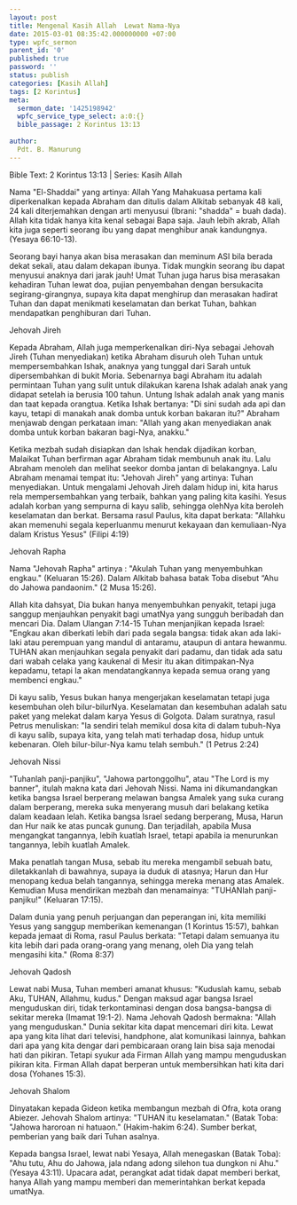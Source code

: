 ```yaml
---
layout: post
title: Mengenal Kasih Allah  Lewat Nama-Nya
date: 2015-03-01 08:35:42.000000000 +07:00
type: wpfc_sermon
parent_id: '0'
published: true
password: ''
status: publish
categories: [Kasih Allah]
tags: [2 Korintus]
meta:
  sermon_date: '1425198942'
  wpfc_service_type_select: a:0:{}
  bible_passage: 2 Korintus 13:13
  
author:
  Pdt. B. Manurung
---
```

<p>Bible Text: 2 Korintus 13:13 | Series: Kasih Allah</p>
<p>Nama "El-Shaddai" yang artinya: Allah Yang Mahakuasa pertama kali diperkenalkan kepada Abraham dan ditulis dalam Alkitab sebanyak 48 kali, 24 kali diterjemahkan dengan arti menyusui (Ibrani: "shadda" = buah dada). Allah kita tidak hanya kita kenal sebagai Bapa saja. Jauh lebih akrab, Allah kita juga seperti seorang ibu yang dapat menghibur anak kandungnya. (Yesaya 66:10-13).</p>
<p>Seorang bayi hanya akan bisa merasakan dan meminum ASI bila berada dekat sekali, atau dalam dekapan ibunya. Tidak mungkin seorang ibu dapat menyusui anaknya dari jarak jauh! Umat Tuhan juga harus bisa merasakan kehadiran Tuhan lewat doa, pujian penyembahan dengan bersukacita segirang-girangnya, supaya kita dapat menghirup dan merasakan hadirat Tuhan dan dapat menikmati keselamatan dan berkat Tuhan, bahkan mendapatkan penghiburan dari Tuhan.</p>
<p>Jehovah Jireh</p>
<p>Kepada Abraham, Allah juga memperkenalkan diri-Nya sebagai Jehovah Jireh (Tuhan menyediakan) ketika Abraham disuruh oleh Tuhan untuk mempersembahkan Ishak, anaknya yang tunggal dari Sarah untuk dipersembahkan di bukit Moria. Sebenarnya bagi Abraham itu adalah permintaan Tuhan yang sulit untuk dilakukan karena Ishak adalah anak yang didapat setelah ia berusia 100 tahun. Untung Ishak adalah anak yang manis dan taat kepada orangtua. Ketika Ishak bertanya: "Di sini sudah ada api dan kayu, tetapi di manakah anak domba untuk korban bakaran itu?" Abraham menjawab dengan perkataan iman: "Allah yang akan menyediakan anak domba untuk korban bakaran bagi-Nya, anakku." </p>
<p>Ketika mezbah sudah disiapkan dan Ishak hendak dijadikan korban, Malaikat Tuhan berfirman agar Abraham tidak membunuh anak itu. Lalu Abraham menoleh dan melihat seekor domba jantan di belakangnya. Lalu Abraham menamai tempat itu: "Jehovah Jireh" yang artinya: Tuhan menyediakan. Untuk mengalami Jehovah Jireh dalam hidup ini, kita harus rela mempersembahkan yang terbaik, bahkan yang paling kita kasihi.  Yesus adalah korban yang sempurna di kayu salib, sehingga olehNya kita beroleh keselamatan dan berkat. Bersama rasul Paulus, kita dapat berkata:  "Allahku akan memenuhi segala keperluanmu menurut kekayaan dan kemuliaan-Nya dalam Kristus Yesus" (Filipi 4:19) </p>
<p>Jehovah Rapha</p>
<p>Nama "Jehovah Rapha" artinya : "Akulah Tuhan yang menyembuhkan engkau." (Keluaran 15:26). Dalam Alkitab bahasa batak Toba disebut “Ahu do Jahowa pandaonim." (2 Musa 15:26).</p>
<p>Allah kita dahsyat, Dia bukan hanya menyembuhkan penyakit, tetapi juga sanggup menjauhkan penyakit bagi umatNya yang sungguh beribadah dan mencari Dia. Dalam Ulangan 7:14-15 Tuhan menjanjikan kepada Israel: "Engkau akan diberkati lebih dari pada segala bangsa: tidak akan ada laki-laki atau perempuan yang mandul di antaramu, ataupun di antara hewanmu. TUHAN akan menjauhkan segala penyakit dari padamu, dan tidak ada satu dari wabah celaka yang kaukenal di Mesir itu akan ditimpakan-Nya kepadamu, tetapi Ia akan mendatangkannya kepada semua orang yang membenci engkau."</p>
<p>Di kayu salib, Yesus bukan hanya mengerjakan keselamatan tetapi juga kesembuhan oleh bilur-bilurNya. Keselamatan dan kesembuhan adalah satu paket yang melekat dalam karya Yesus di Golgota. Dalam suratnya, rasul Petrus menuliskan: "Ia sendiri telah memikul dosa kita di dalam tubuh-Nya di kayu salib, supaya kita, yang telah mati terhadap dosa, hidup untuk kebenaran. Oleh bilur-bilur-Nya kamu telah sembuh." (1 Petrus 2:24) </p>
<p>Jehovah Nissi</p>
<p>"Tuhanlah panji-panjiku", "Jahowa partonggolhu", atau "The Lord is my banner", itulah  makna kata dari Jehovah Nissi. Nama ini dikumandangkan ketika bangsa Israel berperang melawan bangsa Amalek yang suka curang dalam berperang, mereka suka menyerang musuh dari belakang ketika dalam keadaan lelah. Ketika bangsa Israel sedang berperang, Musa, Harun dan Hur naik ke atas puncak gunung. Dan terjadilah, apabila Musa mengangkat tangannya, lebih kuatlah Israel, tetapi apabila ia menurunkan tangannya, lebih kuatlah Amalek.</p>
<p>Maka penatlah tangan Musa, sebab itu mereka mengambil sebuah batu, diletakkanlah di bawahnya, supaya ia duduk di atasnya; Harun dan Hur menopang kedua belah tangannya, sehingga mereka menang atas Amalek. Kemudian Musa mendirikan mezbah dan menamainya: "TUHANlah panji-panjiku!" (Keluaran 17:15).</p>
<p>Dalam dunia yang penuh perjuangan dan peperangan ini, kita memiliki Yesus yang sanggup memberikan kemenangan (1 Korintus 15:57), bahkan kepada jemaat di Roma, rasul Paulus berkata: "Tetapi dalam semuanya itu kita lebih dari pada orang-orang yang menang, oleh Dia yang telah mengasihi kita." (Roma 8:37)</p>
<p>Jehovah Qadosh</p>
<p>Lewat nabi Musa, Tuhan memberi amanat khusus: "Kuduslah kamu, sebab Aku, TUHAN, Allahmu, kudus." Dengan maksud agar bangsa Israel menguduskan diri, tidak terkontaminasi dengan dosa bangsa-bangsa di sekitar mereka (Imamat 19:1-2). Nama Jehovah Qadosh bermakna: "Allah yang menguduskan." Dunia sekitar kita dapat mencemari diri kita. Lewat apa yang kita lihat dari televisi, handphone, alat komunikasi lainnya, bahkan dari apa yang kita dengar dari pembicaraan orang lain bisa saja menodai hati dan pikiran. Tetapi syukur ada Firman Allah yang mampu menguduskan pikiran kita. Firman Allah dapat berperan untuk membersihkan hati kita dari dosa (Yohanes 15:3). </p>
<p>Jehovah Shalom</p>
<p>Dinyatakan kepada Gideon ketika membangun mezbah di Ofra, kota orang Abiezer. Jehovah Shalom artinya: "TUHAN itu keselamatan." (Batak Toba: "Jahowa haroroan ni hatuaon." (Hakim-hakim 6:24). Sumber berkat, pemberian yang baik dari Tuhan asalnya. </p>
<p>Kepada bangsa Israel, lewat nabi Yesaya, Allah menegaskan (Batak Toba): "Ahu tutu, Ahu do Jahowa, jala ndang adong silehon tua dungkon ni Ahu." (Yesaya 43:11). Upacara adat, perangkat adat tidak dapat memberi berkat, hanya Allah yang mampu memberi dan memerintahkan berkat kepada umatNya.</p>

